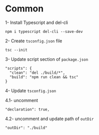 # Common

1- Install Typescript and del-cli
```
npm i typescript del-cli --save-dev
```

2- Create `tsconfig.json` file
```
tsc --init
```

3- Update script section of `package.json`

```
"scripts": {
  "clean": "del ./build/*",
  "build": "npm run clean && tsc"
}

```

4- Update `tsconfig.json`

 4.1- uncomment

```
"declaration": true,
```

 4.2- uncomment and update path of `outDir`

```
"outDir": "./build"
```
